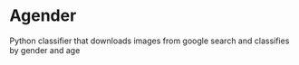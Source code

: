 # Agender
Python classifier that downloads images from google search and classifies by gender and age
